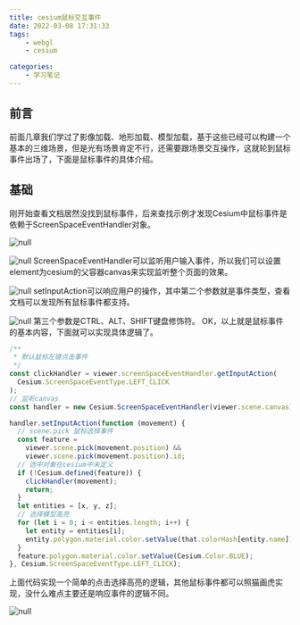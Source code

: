 ```yaml
---
title: cesium鼠标交互事件
date: 2022-03-08 17:31:33
tags:
    - webgl
    - cesium

categories:
    - 学习笔记
---
```


## 前言

前面几章我们学过了影像加载、地形加载、模型加载，基于这些已经可以构建一个基本的三维场景，但是光有场景肯定不行，还需要跟场景交互操作，这就轮到鼠标事件出场了，下面是鼠标事件的具体介绍。

## 基础

刚开始查看文档居然没找到鼠标事件，后来查找示例才发现Cesium中鼠标事件是依赖于ScreenSpaceEventHandler对象。

![null](https://s2.loli.net/2024/01/08/iIYfqZ3TtvlALw7.png)

![null](https://s2.loli.net/2024/01/08/lJ7T4a5zmhVAOKZ.png)
ScreenSpaceEventHandler可以监听用户输入事件，所以我们可以设置element为cesium的父容器canvas来实现监听整个页面的效果。

![null](https://s2.loli.net/2024/01/08/mJNUx2FvXLC1O5l.png)
setInputAction可以响应用户的操作，其中第二个参数就是事件类型，查看文档可以发现所有鼠标事件都支持。

![null](https://s2.loli.net/2024/01/08/jAuY3xK41VFyJhr.png)
第三个参数是CTRL、ALT、SHIFT键盘修饰符。
OK，以上就是鼠标事件的基本内容，下面就可以实现具体逻辑了。

<!-- more -->

```javascript
/**
 * 默认鼠标左键点击事件
 */
const clickHandler = viewer.screenSpaceEventHandler.getInputAction(
  Cesium.ScreenSpaceEventType.LEFT_CLICK
);
// 监听canvas
const handler = new Cesium.ScreenSpaceEventHandler(viewer.scene.canvas);

handler.setInputAction(function (movement) {
  // scene.pick 鼠标选择事件
  const feature =
    viewer.scene.pick(movement.position) &&
    viewer.scene.pick(movement.position).id;
  // 选中对象在cesium中未定义
  if (!Cesium.defined(feature)) {
    clickHandler(movement);
    return;  
  }
  let entities = [x, y, z];
  // 选择模型高亮
  for (let i = 0; i < entities.length; i++) {
    let entity = entities[i];
    entity.polygon.material.color.setValue(that.colorHash[entity.name]);
  }
  feature.polygon.material.color.setValue(Cesium.Color.BLUE);
}, Cesium.ScreenSpaceEventType.LEFT_CLICK);
```

上面代码实现一个简单的点击选择高亮的逻辑，其他鼠标事件都可以照猫画虎实现，没什么难点主要还是响应事件的逻辑不同。

![null](https://s2.loli.net/2024/01/08/2E8pkATuFY3idjH.png)

